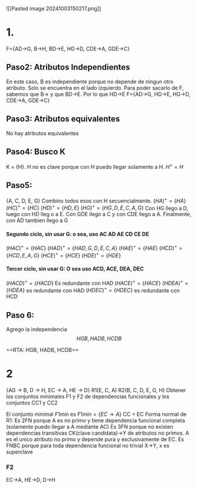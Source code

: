 ![[Pasted image 20241003150217.png]]

# 1.
F={AD->G, B->H, BD->E, HG->D, CDE->A, GDE->C}
## Paso2: Atributos Independientes
En este caso, B es independiente porque no depende de ningun otro atributo. Solo se encuentra en el lado izquierdo. Para poder sacarlo de F, sabemos que B-> y que BD->E. Por lo que HD->E
F={AD->G, HD->E, HG->D, CDE->A, GDE->C}
## Paso3: Atributos equivalentes 
No hay atributos equivalentes 

## Paso4: Busco K
K = {H}. H no es clave porque con H puedo llegar solamente a H.
$H^+ ={H}$
## Paso5: 
{A, C, D, E, G}
Combino todos esos con H secuencialmente.
$(HA)^+=\{HA\}$
$(HC)^+=\{HC\}$
$(HD)^+=\{HD, E\}$
$(HG)^+=\{HG, D, E, C, A, G\}$
Con HG llego a D, luego con HD lleg o a E. Con GDE llego a C y con CDE llego a A. Finalmente, con AD tambien llego a G

#### Segundo ciclo, sin usar G: o sea, uso AC AD AE CD CE DE
$(HAC)^+=\{HAC\}$
$(HAD)^+=\{HAD, G, D, E, C, A\}$
$(HAE)^+=\{HAE\}$
$(HCD)^+=\{HCD, E, A, G\}$
$(HCE)^+=\{HCE\}$
$(HDE)^+=\{HDE\}$

#### Tercer ciclo, sin usar G: O sea uso ACD, ACE, DEA, DEC
$(HACD)^+=\{HACD\}$ Es redundante con HAD
$(HACE)^+=\{HACE\}$
$(HDEA)^+=\{HDEA\}$ es redundante con HAD
$(HDEC)^+=\{HDEC\}$ es redundante con HCD

## Paso 6:
Agrego la independencia
$$HGB, HADB, HCDB $$

==RTA: HGB, HADB, HCDB== 

# 2

{AG → B, D → H, EC → A, HE → D}
R1(E, C, A)
R2(B, C, D, E, G, H)
Obtener los conjuntos minimales F1 y F2 de dependencias funcionales y los conjuntos CC1 y CC2

El conjunto minimal $F{1min}$ es $F{1min}= \{EC\to A\}$
CC = EC
Forma normal de R1:
Es 2FN porque A es no primo y tiene dependencia funcional completa (solamente puedo llegar a A mediante AC)
Es 3FN porque no existen dependencias transitivas CK(clave candidata)->Y de atributos no primos. A es el unico atributo no primo y depende pura y exclusivamente de EC.
Es FNBC porque para toda dependencia funcional no trivial X->Y, x es superclave
### F2
EC->A, HE->D, D->H


